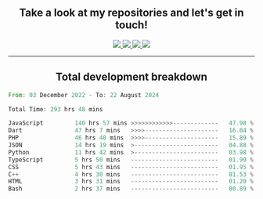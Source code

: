 <h2 align="center">
  Take a look at my repositories and let's get in touch!
</h2>
<p align="center">
  <a href="https://www.instagram.com/rayhanarkan?igsh=MXM3dHhmMTZ3ZWVsaA==">
    <img src="https://img.icons8.com/material-outlined/30/689d6a/instagram.png"/>
  </a>
  <a href="https://www.linkedin.com/in/rayhanarkan/">
    <img src="https://img.icons8.com/material-outlined/30/689d6a/linkedin.png"/>
  </a>
  <a href="">
    <img src="https://img.icons8.com/material-outlined/30/689d6a/geography.png"/>
  </a>
  <a href="mailto:rayhanarkan30@gmail.com">
    <img src="https://img.icons8.com/material-outlined/30/689d6a/email.png"/>
  </a>
</p>

---

<h2 align="center">Total development breakdown</h2>

<p align="center">
<!--START_SECTION:waka-->

```rust
From: 03 December 2022 - To: 22 August 2024

Total Time: 293 hrs 48 mins

JavaScript         140 hrs 57 mins >>>>>>>>>>>>-------------   47.98 %
Dart               47 hrs 7 mins   >>>>---------------------   16.04 %
PHP                46 hrs 40 mins  >>>>---------------------   15.89 %
JSON               14 hrs 19 mins  >------------------------   04.88 %
Python             11 hrs 42 mins  >------------------------   03.98 %
TypeScript         5 hrs 50 mins   -------------------------   01.99 %
CSS                5 hrs 43 mins   -------------------------   01.95 %
C++                4 hrs 30 mins   -------------------------   01.53 %
HTML               3 hrs 31 mins   -------------------------   01.20 %
Bash               2 hrs 37 mins   -------------------------   00.89 %
```

<!--END_SECTION:waka-->
</p>
